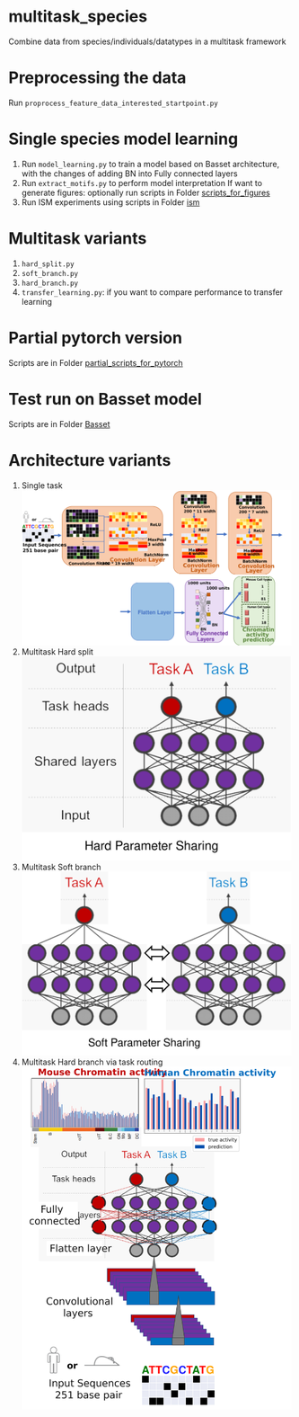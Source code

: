 # multitask_species
Combine data from species/individuals/datatypes in a multitask framework

# Preprocessing the data
Run `proprocess_feature_data_interested_startpoint.py`

# Single species model learning
1. Run `model_learning.py` to train a model based on Basset architecture, with the changes of adding BN into Fully connected layers
2. Run `extract_motifs.py` to perform model interpretation
If want to generate figures: optionally run scripts in Folder [scripts_for_figures](https://github.com/ChendiWang/multitask_species/tree/master/scripts/scripts_for_figures)
3. Run ISM experiments using scripts in Folder [ism](https://github.com/ChendiWang/multitask_species/tree/master/scripts/ism)

# Multitask variants
1. `hard_split.py`
2. `soft_branch.py`
3. `hard_branch.py`
4. `transfer_learning.py`: if you want to compare performance to transfer learning 

# Partial pytorch version
Scripts are in Folder [partial_scripts_for_pytorch](https://github.com/ChendiWang/multitask_species/tree/master/scripts/partial_scripts_for_pytorch)

# Test run on Basset model
Scripts are in Folder [Basset](https://github.com/ChendiWang/multitask_species/tree/master/scripts/Basset)

# Architecture variants
1. Single task
![](images/single.png)
2. Multitask Hard split 
![](images/Hard_parameter_sharing.png)
3. Multitask Soft branch
![](images/Soft_parameter_sharing.png)
4. Multitask Hard branch via task routing
![](images/architecture.png)

